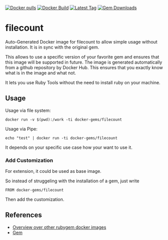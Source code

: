 [![Docker pulls](https://img.shields.io/docker/pulls/rubygem/filecount.svg)](https://hub.docker.com/r/rubygem/filecount/)
[![Docker Build](https://img.shields.io/docker/automated/rubygem/filecount.svg)](https://hub.docker.com/r/rubygem/filecount/)
[![Latest Tag](https://img.shields.io/github/tag/docker-rubygem/filecount.svg)](https://hub.docker.com/r/rubygem/filecount/)
[![Gem Downloads](https://img.shields.io/gem/dt/filecount.svg)](https://rubygems.org/gems/filecount/)
# filecount

Auto-Generated Docker image for filecount to allow simple usage without installation.
It is in sync with the original gem.

This allows to use a specific version of your favorite gem and ensures that this image will be supported in future.
The image is generated automatically from a github repository by Docker Hub.
This ensures that you exactly know what is in the image and what not.

It lets you use Ruby Tools without the need to install ruby on your machine.

## Usage

Usage via file system:

`docker run -v $(pwd):/work -ti docker-gems/filecount`

Usage via Pipe:

`echo "test" | docker run -ti docker-gems/filecount`

It depends on your specific use case how your want to use it.

### Add Customization

For extension, it could be used as base image.

So instead of struggeling with the installation of a gem, just write

`FROM docker-gems/filecount`

Then add the customization.

## References

 - [Overview over other rubygem docker images](https://github.com/thinkbot/docker-rubygem)
 - [Gem](https://rubygems.org/gems/filecount/)

